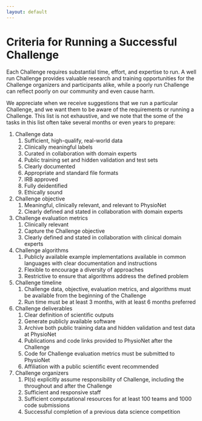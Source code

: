 ```yaml
---
layout: default
---
```


# Criteria for Running a Successful Challenge

Each Challenge requires substantial time, effort, and expertise to run. A well run Challenge provides valuable research and training opportunities for the Challenge organizers and participants alike, while a poorly run Challenge can reflect poorly on our community and even cause harm.

We appreciate when we receive suggestions that we run a particular Challenge, and we want them to be aware of the requirements or running a Challenge. This list is not exhaustive, and we note that the some of the tasks in this list often take several months or even years to prepare:

1. Challenge data
    1. Sufficient, high-qualify, real-world data
    2. Clinically meaningful labels
    3. Curated in collaboration with domain experts
    4. Public training set and hidden validation and test sets
    5. Clearly documented
    6. Appropriate and standard file formats
    7. IRB approved
    8. Fully deidentified
    9. Ethically sound
2. Challenge objective
    1. Meaningful, clinically relevant, and relevant to PhysioNet
    2. Clearly defined and stated in collaboration with domain experts
3. Challenge evaluation metrics
    1. Clinically relevant
    2. Capture the Challenge objective
    3. Clearly defined and stated in collaboration with clinical domain experts
4. Challenge algorithms
    1. Publicly available example implementations available in common languages with clear documentation and instructions
    2. Flexible to encourage a diversity of approaches
    3. Restrictive to ensure that algorithms address the defined problem
5. Challenge timeline
    1. Challenge data, objective, evaluation metrics, and algorithms must be available from the beginning of the Challenge
    2. Run time must be at least 3 months, with at least 6 months preferred
6. Challenge deliverables
    1. Clear definition of scientific outputs
    2. Generate publicly available software
    3. Archive both public training data and hidden validation and test data at PhysioNet
    4. Publications and code links provided to PhysioNet after the Challenge
    5. Code for Challenge evaluation metrics must be submitted to PhysioNet
    6. Affiliation with a public scientific event recommended
7. Challenge organizers
    1. PI(s) explicitly assume responsibility of Challenge, including the throughout and after the Challenge
    2. Sufficient and responsive staff
    3. Sufficient computational resources for at least 100 teams and 1000 code submissions
    4. Successful completion of a previous data science competition
